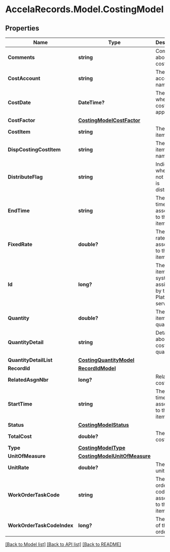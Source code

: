 # AccelaRecords.Model.CostingModel
## Properties

Name | Type | Description | Notes
------------ | ------------- | ------------- | -------------
**Comments** | **string** | Comments about the cost. | [optional] 
**CostAccount** | **string** | The cost account name. | [optional] 
**CostDate** | **DateTime?** | The date when the cost applied. | [optional] 
**CostFactor** | [**CostingModelCostFactor**](CostingModelCostFactor.md) |  | [optional] 
**CostItem** | **string** | The cost item name. | [optional] 
**DispCostingCostItem** | **string** | The cost item display name. | [optional] 
**DistributeFlag** | **string** | Indicates whether or not costing is distributed. | [optional] 
**EndTime** | **string** | The end time associated to the cost item. | [optional] 
**FixedRate** | **double?** | The fixed rate associated to the cost item. | [optional] 
**Id** | **long?** | The cost item system id assigned by the Civic Platform server. | [optional] 
**Quantity** | **double?** | The cost item quantity. | [optional] 
**QuantityDetail** | **string** | Details about the cost item quantity. | [optional] 
**QuantityDetailList** | [**CostingQuantityModel**](CostingQuantityModel.md) |  | [optional] 
**RecordId** | [**RecordIdModel**](RecordIdModel.md) |  | [optional] 
**RelatedAsgnNbr** | **long?** | Related cost item. | [optional] 
**StartTime** | **string** | The start time associated to the cost item. | [optional] 
**Status** | [**CostingModelStatus**](CostingModelStatus.md) |  | [optional] 
**TotalCost** | **double?** | The total cost. | [optional] 
**Type** | [**CostingModelType**](CostingModelType.md) |  | [optional] 
**UnitOfMeasure** | [**CostingModelUnitOfMeasure**](CostingModelUnitOfMeasure.md) |  | [optional] 
**UnitRate** | **double?** | The cost unit rate. | [optional] 
**WorkOrderTaskCode** | **string** | The work order task code associated to the cost item. | [optional] 
**WorkOrderTaskCodeIndex** | **long?** | The order of the work order task. | [optional] 

[[Back to Model list]](../README.md#documentation-for-models) [[Back to API list]](../README.md#documentation-for-api-endpoints) [[Back to README]](../README.md)

